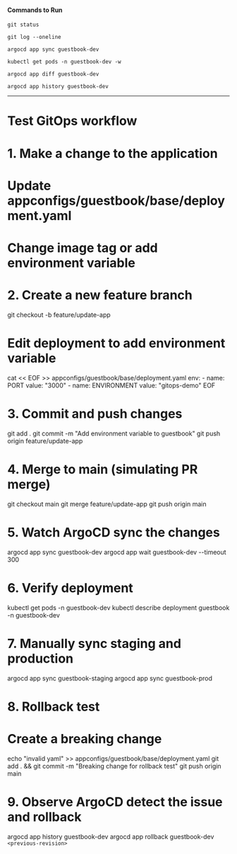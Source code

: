 #### Commands to Run

```
git status
```

```
git log --oneline
```

```
argocd app sync guestbook-dev
```

```
kubectl get pods -n guestbook-dev -w
```

```
argocd app diff guestbook-dev
```

```
argocd app history guestbook-dev
```

---




# Test GitOps workflow

# 1. Make a change to the application

# Update appconfigs/guestbook/base/deployment.yaml

# Change image tag or add environment variable

# 2. Create a new feature branch

git checkout -b feature/update-app

# Edit deployment to add environment variable

cat << EOF >> appconfigs/guestbook/base/deployment.yaml
        env:
        - name: PORT
          value: "3000"
        - name: ENVIRONMENT
          value: "gitops-demo"
EOF

# 3. Commit and push changes

git add .
git commit -m "Add environment variable to guestbook"
git push origin feature/update-app

# 4. Merge to main (simulating PR merge)

git checkout main
git merge feature/update-app
git push origin main

# 5. Watch ArgoCD sync the changes

argocd app sync guestbook-dev
argocd app wait guestbook-dev --timeout 300

# 6. Verify deployment

kubectl get pods -n guestbook-dev
kubectl describe deployment guestbook -n guestbook-dev

# 7. Manually sync staging and production

argocd app sync guestbook-staging
argocd app sync guestbook-prod

# 8. Rollback test

# Create a breaking change

echo "invalid yaml" >> appconfigs/guestbook/base/deployment.yaml
git add . && git commit -m "Breaking change for rollback test"
git push origin main

# 9. Observe ArgoCD detect the issue and rollback

argocd app history guestbook-dev
argocd app rollback guestbook-dev `<previous-revision>`
